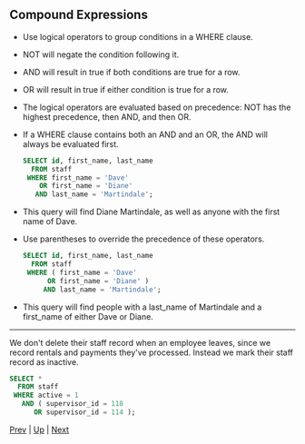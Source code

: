 ## Compound Expressions
* Use logical operators to group conditions in a WHERE clause.
* NOT will negate the condition following it.
* AND will result in true if both conditions are true for a row.
* OR will result in true if either condition is true for a row.
* The logical operators are evaluated based on precedence: NOT has the highest precedence, then AND, and then OR.
* If a WHERE clause contains both an AND and an OR, the AND will always be evaluated first.

  ```sql
  SELECT id, first_name, last_name
    FROM staff
   WHERE first_name = 'Dave'
      OR first_name = 'Diane'
     AND last_name = 'Martindale';
  ```

* This query will find Diane Martindale, as well as anyone with the first name of Dave.
* Use parentheses to override the precedence of these operators.

  ```sql
  SELECT id, first_name, last_name
    FROM staff
   WHERE ( first_name = 'Dave'
        OR first_name = 'Diane' )
       AND last_name = 'Martindale';
  ```

* This query will find people with a last_name of Martindale and a first_name of either Dave or Diane.

<hr>

We don't delete their staff record when an employee leaves, since we record rentals and payments they've processed. Instead we mark their staff record as inactive.

```sql
SELECT *
  FROM staff
 WHERE active = 1
   AND ( supervisor_id = 118
      OR supervisor_id = 114 );
```

[Prev](NULL.md) | [Up](../README.md) | [Next](ORDERBY.md)

